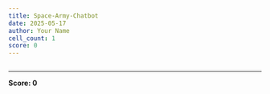 ```yaml
---
title: Space-Army-Chatbot
date: 2025-05-17
author: Your Name
cell_count: 1
score: 0
---
```


```python

```


---
**Score: 0**